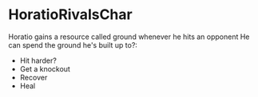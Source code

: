# HoratioRivalsChar
Horatio gains a resource called ground whenever he hits an opponent 
He can spend the ground he's built up to?:
 * Hit harder?
 * Get a knockout
 * Recover
 * Heal
  


